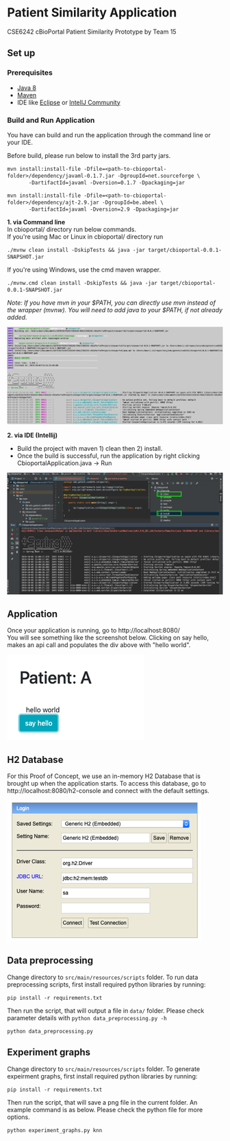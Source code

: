 # Patient Similarity Application

CSE6242 cBioPortal Patient Similarity Prototype by Team 15

## Set up

### Prerequisites
* [Java 8](https://www.java.com/en/download/help/download_options.xml)
* [Maven](https://maven.apache.org/install.html)
* IDE like [Eclipse](https://www.eclipse.org/downloads) or [IntellJ Community](https://www.jetbrains.com/idea/download)
 
### Build and Run Application

You have can build and run the application through the command line or your IDE.

Before build, please run below to install the 3rd party jars.
```
mvn install:install-file -Dfile=<path-to-cbioportal-folder>/dependency/javaml-0.1.7.jar -DgroupId=net.sourceforge \
       -DartifactId=javaml -Dversion=0.1.7 -Dpackaging=jar
```
```
mvn install:install-file -Dfile=<path-to-cbioportal-folder>/dependency/ajt-2.9.jar -DgroupId=be.abeel \
       -DartifactId=javaml -Dversion=2.9 -Dpackaging=jar
```

**1. via Command line**  
In cbioportal/ directory run below commands.  
If you're using Mac or Linux in cbioportal/ directory run  
```
./mvnw clean install -DskipTests && java -jar target/cbioportal-0.0.1-SNAPSHOT.jar
```
If you're using Windows, use the cmd maven wrapper.
```
./mvnw.cmd clean install -DskipTests && java -jar target/cbioportal-0.0.1-SNAPSHOT.jar
```
*Note: If you have mvn in your $PATH, you can directly use mvn instead of the wrapper (mvnw).
You will need to add java to your $PATH, if not already added.*

![command line build run](readme_img/cl_build_run.png)

**2. via IDE (Intellij)**

 - Build the project with maven 1) clean then 2) install.
 - Once the build is successful, run the application by right clicking CbioportalApplication.java -> Run

![intellij build run](readme_img/intellij_build_run.png)


## Application

Once your application is running, go to http://localhost:8080/   
You will see something like the screenshot below. Clicking on say hello, makes an api call and populates the div above with "hello world".

![hello world](readme_img/hello_world.png)

## H2 Database

For this Proof of Concept, we use an in-memory H2 Database that is brought up when the application starts. To access this database, go to http://localhost:8080/h2-console
and connect with the default settings.

![h2db](readme_img/h2db.png)

## Data preprocessing

Change directory to `src/main/resources/scripts` folder.
To run data preprocessing scripts, first install required python libraries by running:
```
pip install -r requirements.txt
```

Then run the script, that will output a file in `data/` folder.
Please check parameter details with `python data_preprocessing.py -h`
```
python data_preprocessing.py
```

## Experiment graphs

Change directory to `src/main/resources/scripts` folder.
To generate expeirment graphs, first install required python libraries by running:
```
pip install -r requirements.txt
```

Then run the script, that will save a png file in the current folder.
An example command is as below. Please check the python file for more options.
```
python experiment_graphs.py knn
```

